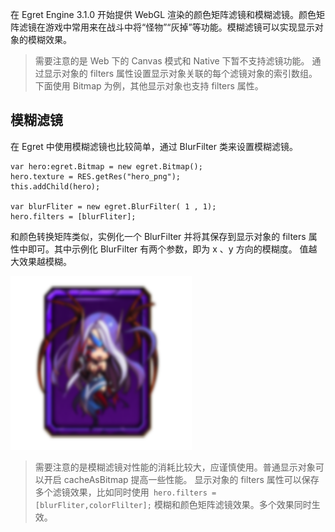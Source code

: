 在 Egret Engine 3.1.0 开始提供 WebGL 渲染的颜色矩阵滤镜和模糊滤镜。颜色矩阵滤镜在游戏中常用来在战斗中将“怪物”“灰掉”等功能。模糊滤镜可以实现显示对象的模糊效果。

> 需要注意的是 Web 下的 Canvas 模式和 Native 下暂不支持滤镜功能。
> 通过显示对象的 filters 属性设置显示对象关联的每个滤镜对象的索引数组。下面使用 Bitmap 为例，其他显示对象也支持 filters 属性。



## 模糊滤镜

在 Egret 中使用模糊滤镜也比较简单，通过 BlurFilter 类来设置模糊滤镜。

```
var hero:egret.Bitmap = new egret.Bitmap();
hero.texture = RES.getRes("hero_png");
this.addChild(hero);

var blurFliter = new egret.BlurFilter( 1 , 1);
hero.filters = [blurFliter];
```

和颜色转换矩阵类似，实例化一个 BlurFilter 并将其保存到显示对象的 filters 属性中即可。其中示例化 BlurFilter 有两个参数，即为 x 、y 方向的模糊度。 
值越大效果越模糊。

![](5739826314d12.png)

> 需要注意的是模糊滤镜对性能的消耗比较大，应谨慎使用。普通显示对象可以开启 cacheAsBitmap 提高一些性能。
显示对象的 filters 属性可以保存多个滤镜效果，比如同时使用` hero.filters = [blurFliter,colorFlilter];` 模糊和颜色矩阵滤镜效果。多个效果同时生效。


